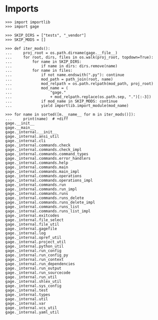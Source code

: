 # Imports

    >>> import importlib
    >>> import gage

    >>> SKIP_DIRS = ["tests", "_vendor"]
    >>> SKIP_MODS = []

    >>> def iter_mods():
    ...     proj_root = os.path.dirname(gage.__file__)
    ...     for root, dirs, files in os.walk(proj_root, topdown=True):
    ...         for name in SKIP_DIRS:
    ...             if name in dirs: dirs.remove(name)
    ...         for name in files:
    ...             if not name.endswith(".py"): continue
    ...             mod_path = path_join(root, name)
    ...             mod_relpath = os.path.relpath(mod_path, proj_root)
    ...             mod_name = (
    ...                 "gage."
    ...                 + mod_relpath.replace(os.path.sep, ".")[:-3])
    ...             if mod_name in SKIP_MODS: continue
    ...             yield importlib.import_module(mod_name)

    >>> for name in sorted([m.__name__ for m in iter_mods()]):
    ...     print(name)  # +diff
    gage.__init__
    gage.__main__
    gage._internal.__init__
    gage._internal.ansi_util
    gage._internal.cli
    gage._internal.commands.check
    gage._internal.commands.check_impl
    gage._internal.commands.command_types
    gage._internal.commands.error_handlers
    gage._internal.commands.help
    gage._internal.commands.main
    gage._internal.commands.main_impl
    gage._internal.commands.operations
    gage._internal.commands.operations_impl
    gage._internal.commands.run
    gage._internal.commands.run_impl
    gage._internal.commands.runs
    gage._internal.commands.runs_delete
    gage._internal.commands.runs_delete_impl
    gage._internal.commands.runs_list
    gage._internal.commands.runs_list_impl
    gage._internal.exitcodes
    gage._internal.file_select
    gage._internal.file_util
    gage._internal.gagefile
    gage._internal.log
    gage._internal.opref_util
    gage._internal.project_util
    gage._internal.python_util
    gage._internal.run_config
    gage._internal.run_config_py
    gage._internal.run_context
    gage._internal.run_dependencies
    gage._internal.run_output
    gage._internal.run_sourcecode
    gage._internal.run_util
    gage._internal.shlex_util
    gage._internal.sys_config
    gage._internal.test
    gage._internal.types
    gage._internal.util
    gage._internal.var
    gage._internal.vcs_util
    gage._internal.yaml_util
